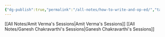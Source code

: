 ```yaml
---
{"dg-publish":true,"permalink":"/all-notes/how-to-write-and-op-ed/","tags":"gardenEntry","dgHomeLink":true,"dgPassFrontmatter":false}
---
```


[[All Notes/Amit Verma's Sessions|Amit Verma's Sessions]]
[[All Notes/Ganesh Chakravarthi's Sessions|Ganesh Chakravarthi's Sessions]]
